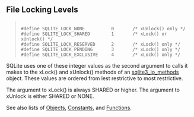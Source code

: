 ## File Locking Levels




> ```
> 
> #define SQLITE_LOCK_NONE          0       /* xUnlock() only */
> #define SQLITE_LOCK_SHARED        1       /* xLock() or xUnlock() */
> #define SQLITE_LOCK_RESERVED      2       /* xLock() only */
> #define SQLITE_LOCK_PENDING       3       /* xLock() only */
> #define SQLITE_LOCK_EXCLUSIVE     4       /* xLock() only */
> 
> ```



SQLite uses one of these integer values as the second
argument to calls it makes to the xLock() and xUnlock() methods
of an [sqlite3\_io\_methods](../c3ref/io_methods.html) object. These values are ordered from
lest restrictive to most restrictive.


The argument to xLock() is always SHARED or higher. The argument to
xUnlock is either SHARED or NONE.


See also lists of
 [Objects](../c3ref/objlist.html),
 [Constants](../c3ref/constlist.html), and
 [Functions](../c3ref/funclist.html).


